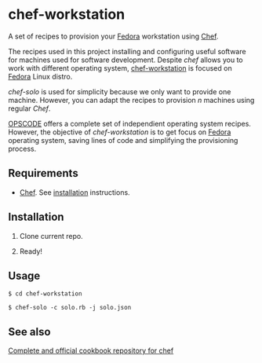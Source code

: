 chef-workstation
================

A set of recipes to provision your [Fedora](http://fedoraproject.org) workstation using [Chef](http://www.opscode.com/chef/).

The recipes used in this project installing and configuring useful software for machines used for software development. Despite *chef* allows you to work with different operating system, [chef-workstation](http://github.com/bsnux/chef-workstation) is focused on [Fedora](http://fedoraproject.org) Linux distro.

*chef-solo* is used for simplicity because we only want to provide one machine. However, you can adapt the recipes to provision *n* machines using regular *Chef*.

[OPSCODE](http://www.opscode.com/chef/) offers a complete set of independient operating system recipes. However, the objective of *chef-workstation* is to get focus on [Fedora](http://fedoraproject.org) operating system, saving lines of code and simplifying the provisioning process.

Requirements
------------

* [Chef](http://www.opscode.com/chef/). See [installation](http://wiki.opscode.com/display/chef/Installation) instructions.

Installation
-------------

1. Clone current repo.

2. Ready!

Usage
-----

    $ cd chef-workstation

    $ chef-solo -c solo.rb -j solo.json

See also
---------

[Complete and official cookbook repository for chef](https://github.com/opscode-cookbooks)

